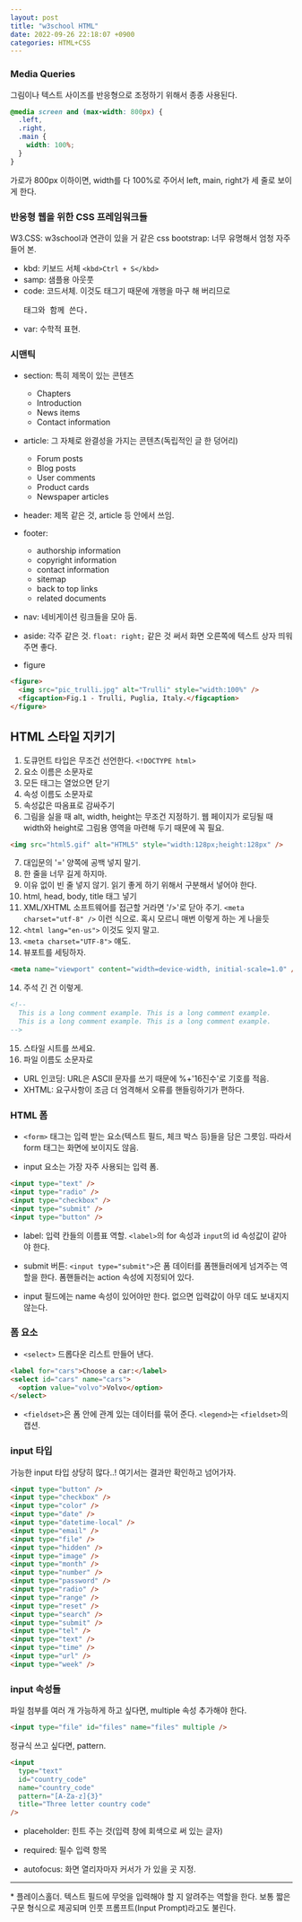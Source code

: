 ```yaml
---
layout: post
title: "w3school HTML"
date: 2022-09-26 22:18:07 +0900
categories: HTML+CSS
---
```


### Media Queries

그림이나 텍스트 사이즈를 반응형으로 조정하기 위해서 종종 사용된다.

```css
@media screen and (max-width: 800px) {
  .left,
  .right,
  .main {
    width: 100%;
  }
}
```

가로가 800px 이하이면, width를 다 100%로 주어서 left, main, right가 세 줄로 보이게 한다.

### 반응형 웹을 위한 CSS 프레임워크들

W3.CSS: w3school과 연관이 있을 거 같은 css
bootstrap: 너무 유명해서 엄청 자주 들어 본.

- kbd: 키보드 서체 `<kbd>Ctrl + S</kbd>`
- samp: 샘플용 아웃풋
- code: 코드서체. 이것도 태그기 때문에 개행을 마구 해 버리므로 <pre>태그와 함께 쓴다.
- var: 수학적 표현.

### 시맨틱

- section: 특히 제목이 있는 콘텐츠
  - Chapters
  - Introduction
  - News items
  - Contact information
- article: 그 자체로 완결성을 가지는 콘텐츠(독립적인 글 한 덩어리)
  - Forum posts
  - Blog posts
  - User comments
  - Product cards
  - Newspaper articles
- header: 제목 같은 것, article 등 안에서 쓰임.
- footer:

  - authorship information
  - copyright information
  - contact information
  - sitemap
  - back to top links
  - related documents

- nav: 네비게이션 링크들을 모아 둠.
- aside: 각주 같은 것. `float: right;` 같은 것 써서 화면 오른쪽에 텍스트 상자 띄워 주면 좋다.
- figure

```html
<figure>
  <img src="pic_trulli.jpg" alt="Trulli" style="width:100%" />
  <figcaption>Fig.1 - Trulli, Puglia, Italy.</figcaption>
</figure>
```

## HTML 스타일 지키기

1. 도큐먼트 타입은 무조건 선언한다. `<!DOCTYPE html>`
2. 요소 이름은 소문자로
3. 모든 태그는 열었으면 닫기
4. 속성 이름도 소문자로
5. 속성값은 따옴표로 감싸주기
6. 그림을 실을 때 alt, width, height는 무조건 지정하기. 웹 페이지가 로딩될 때 width와 height로 그림용 영역을 마련해 두기 때문에 꼭 필요.

```html
<img src="html5.gif" alt="HTML5" style="width:128px;height:128px" />
```

7. 대입문의 '=' 양쪽에 공백 넣지 말기.
8. 한 줄을 너무 길게 하지마.
9. 이유 없이 빈 줄 넣지 않기. 읽기 좋게 하기 위해서 구분해서 넣어야 한다.
10. html, head, body, title 태그 넣기
11. XML/XHTML 소프트웨어를 접근할 거라면 '/>'로 닫아 주기. `<meta charset="utf-8" />` 이런 식으로. 혹시 모르니 매번 이렇게 하는 게 나을듯
12. `<html lang="en-us">` 이것도 잊지 말고.
13. `<meta charset="UTF-8">` 얘도.
14. 뷰포트를 세팅하자.

```html
<meta name="viewport" content="width=device-width, initial-scale=1.0" />
```

14. 주석 긴 건 이렇게.

```html
<!--
  This is a long comment example. This is a long comment example.
  This is a long comment example. This is a long comment example.
-->
```

15. 스타일 시트를 쓰세요.
16. 파일 이름도 소문자로

- URL 인코딩: URL은 ASCII 문자를 쓰기 때문에 %+'16진수'로 기호를 적음.
- XHTML: 요구사항이 조금 더 엄격해서 오류를 핸들링하기가 편하다.

### HTML 폼

- `<form>` 태그는 입력 받는 요소(텍스트 필드, 체크 박스 등)들을 담은 그릇임. 따라서 form 태그는 화면에 보이지도 않음.

- input 요소는 가장 자주 사용되는 입력 폼.

```html
<input type="text" />
<input type="radio" />
<input type="checkbox" />
<input type="submit" />
<input type="button" />
```

- label: 입력 칸들의 이름표 역할. `<label>`의 for 속성과 `input`의 id 속성값이 같아야 한다.

- submit 버튼: `<input type="submit">`은 폼 데이터를 폼핸들러에게 넘겨주는 역할을 한다. 폼핸들러는 action 속성에 지정되어 있다.

- input 필드에는 name 속성이 있어야만 한다. 없으면 입력값이 아무 데도 보내지지 않는다.

### 폼 요소

- `<select>` 드롭다운 리스트 만들어 낸다.

```html
<label for="cars">Choose a car:</label>
<select id="cars" name="cars">
  <option value="volvo">Volvo</option>
</select>
```

- `<fieldset>`은 폼 안에 관계 있는 데이터를 묶어 준다. `<legend>`는 `<fieldset>`의 캡션.

### input 타입

가능한 input 타입 상당히 많다..! 여기서는 결과만 확인하고 넘어가자.

```html
<input type="button" />
<input type="checkbox" />
<input type="color" />
<input type="date" />
<input type="datetime-local" />
<input type="email" />
<input type="file" />
<input type="hidden" />
<input type="image" />
<input type="month" />
<input type="number" />
<input type="password" />
<input type="radio" />
<input type="range" />
<input type="reset" />
<input type="search" />
<input type="submit" />
<input type="tel" />
<input type="text" />
<input type="time" />
<input type="url" />
<input type="week" />
```

### input 속성들

파일 첨부를 여러 개 가능하게 하고 싶다면, multiple 속성 추가해야 한다.

```html
<input type="file" id="files" name="files" multiple />
```

정규식 쓰고 싶다면, pattern.

```html
<input
  type="text"
  id="country_code"
  name="country_code"
  pattern="[A-Za-z]{3}"
  title="Three letter country code"
/>
```

- placeholder: 힌트 주는 것(입력 창에 회색으로 써 있는 글자)

- required: 필수 입력 항목

- autofocus: 화면 열리자마자 커서가 가 있을 곳 지정.

<hr />
* 플레이스홀더. 텍스트 필드에 무엇을 입력해야 할 지 알려주는 역할을 한다. 보통 짧은 구문 형식으로 제공되며 인풋 프롬프트(Input Prompt)라고도 불린다.
